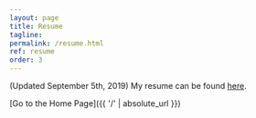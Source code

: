 ```yaml
---
layout: page
title: Resume
tagline: 
permalink: /resume.html
ref: resume
order: 3
---
```


(Updated September 5th, 2019) My resume can be found [here](https://www.dropbox.com/s/avyqfmlmjomivud/ThuyNC_updated_05092019.pdf?dl=0).


[Go to the Home Page]({{ '/' | absolute_url }})

